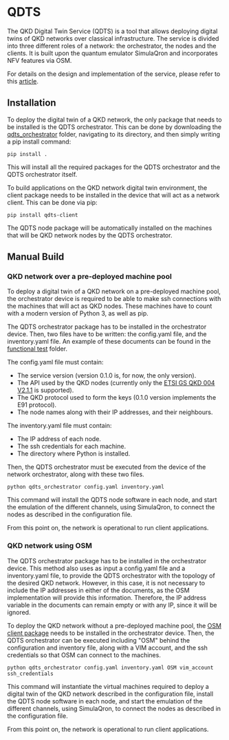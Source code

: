 # QDTS
The QKD Digital Twin Service (QDTS) is a tool that allows deploying digital twins of QKD networks over classical infrastructure. The service is divided into three different roles of a network: the orchestrator, the nodes and the clients. It is built upon the quantum emulator SimulaQron and incorporates NFV features via OSM.

For details on the design and implementation of the service, please refer to this [article](https://www.mdpi.com/2076-3417/14/3/1018).

## Installation

To deploy the digital twin of a QKD network, the only package that needs to be installed is the QDTS orchestrator. This can be done by downloading the [qdts_orchestrator](https://github.com/Networks-it-uc3m/QDTS/tree/main/qdts_orchestrator) folder, navigating to its directory, and then simply writing a pip install command:

```
pip install .
````

This will install all the required packages for the QDTS orchestrator and the QDTS orchestrator itself.

To build applications on the QKD network digital twin environment, the client package needs to be installed in the device that will act as a network client. This can be done via pip:

```
pip install qdts-client
```

The QDTS node package will be automatically installed on the machines that will be QKD network nodes by the QDTS orchestrator.

## Manual Build

### QKD network over a pre-deployed machine pool

To deploy a digital twin of a QKD network on a pre-deployed machine pool, the orchestrator device is required to be able to make ssh connections with the machines that will act as QKD nodes. These machines have to count with a modern version of Python 3, as well as pip.

The QDTS orchestrator package has to be installed in the orchestrator device. Then, two files have to be written: the config.yaml file, and the inventory.yaml file. An example of these documents can be found in the [functional test](https://github.com/Networks-it-uc3m/QDTS/tree/main/functional_test) folder. 

The config.yaml file must contain:

- The service version (version 0.1.0 is, for now, the only version).
- The API used by the QKD nodes (currently only the [ETSI GS QKD 004 V2.1.1](https://www.etsi.org/deliver/etsi_gs/QKD/001_099/004/02.01.01_60/gs_qkd004v020101p.pdf) is supported).
- The QKD protocol used to form the keys (0.1.0 version implements the E91 protocol).
- The node names along with their IP addresses, and their neighbours.

The inventory.yaml file must contain:

- The IP address of each node.
- The ssh credentials for each machine.
- The directory where Python is installed.

Then, the QDTS orchestrator must be executed from the device of the network orchestrator, along with these two files. 

```
python qdts_orchestrator config.yaml inventory.yaml
```

This command will install the QDTS node software in each node, and start the emulation of the different channels, using SimulaQron, to connect the nodes as described in the configuration file. 

From this point on, the network is operational to run client applications.

### QKD network using OSM

The QDTS orchestrator package has to be installed in the orchestrator device. This method also uses as input a config.yaml file and a inventory.yaml file, to provide the QDTS orchestrator with the topology of the desired QKD network. However, in this case, it is not necessary to include the IP addresses in either of the documents, as the OSM implementation will provide this information. Therefore, the IP address variable in the documents can remain empty or with any IP, since it will be ignored.

To deploy the QKD network without a pre-deployed machine pool, the [OSM client package](https://osm.etsi.org/docs/user-guide/latest/03-installing-osm.html) needs to be installed in the orchestrator device. Then, the QDTS orchestrator can be executed including "OSM" behind the configuration and inventory file, along with a VIM account, and the ssh credentials so that OSM can connect to the machines.

```
python qdts_orchestrator config.yaml inventory.yaml OSM vim_account ssh_credentials
```

This command will instantiate the virtual machines required to deploy a digital twin of the QKD network described in the configuration file,  install the QDTS node software in each node, and start the emulation of the different channels, using SimulaQron, to connect the nodes as described in the configuration file.

From this point on, the network is operational to run client applications.

